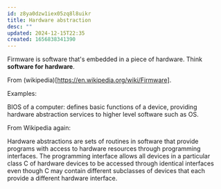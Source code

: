 ```yaml
---
id: z8ya0dzw1iex05zq8l8uikr
title: Hardware abstraction
desc: ""
updated: 2024-12-15T22:35
created: 1656838341390
---
```

Firmware is software that's embedded in a piece of hardware. Think **software for hardware**.

From (wikipedia)[https://en.wikipedia.org/wiki/Firmware].

Examples:

 BIOS of a computer: defines basic functions of a device, providing hardware abstraction services to higher level software such as OS.

From Wikipedia again:

Hardware abstractions are sets of routines in software that provide programs with access to hardware resources through programming interfaces. The programming interface allows all devices in a particular class C of hardware devices to be accessed through identical interfaces even though C may contain different subclasses of devices that each provide a different hardware interface.

